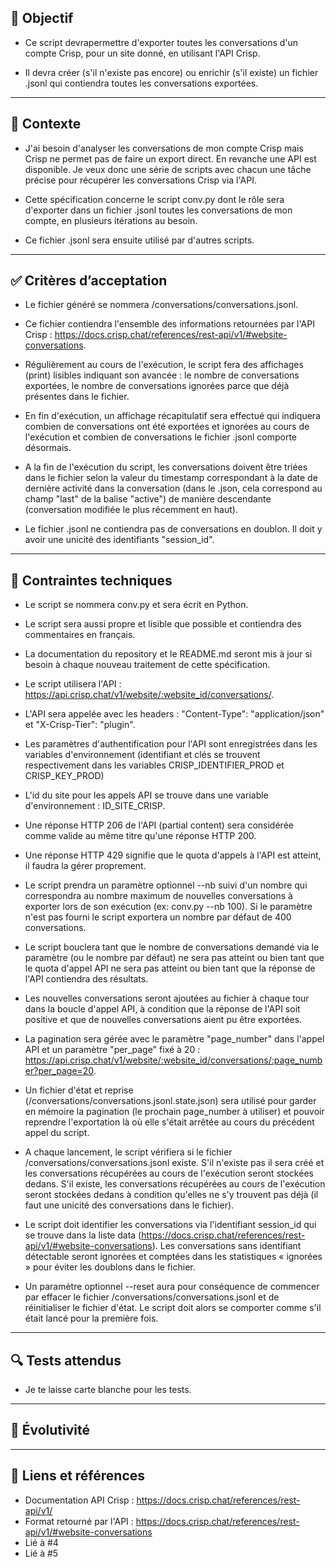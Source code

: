 ## 🎯 Objectif

- Ce script devrapermettre d'exporter toutes les conversations d'un compte Crisp, pour un site donné, en utilisant l'API Crisp. 

- Il devra créer (s'il n'existe pas encore) ou enrichir (s'il existe) un fichier .jsonl qui contiendra toutes les conversations exportées.

---

## 🧩 Contexte

- J'ai besoin d'analyser les conversations de mon compte Crisp mais Crisp ne permet pas de faire un export direct. En revanche une API est disponible. Je veux donc une série de scripts avec chacun une tâche précise pour récupérer les conversations Crisp via l'API.

- Cette spécification concerne le script conv.py dont le rôle sera d'exporter dans un fichier .jsonl toutes les conversations de mon compte, en plusieurs itérations au besoin.

- Ce fichier .jsonl sera ensuite utilisé par d'autres scripts.

---

## ✅ Critères d’acceptation

- Le fichier généré se nommera /conversations/conversations.jsonl.

- Ce fichier contiendra l'ensemble des informations retournées par l'API Crisp : https://docs.crisp.chat/references/rest-api/v1/#website-conversations.

- Régulièrement au cours de l'exécution, le script fera des affichages (print) lisibles indiquant son avancée : le nombre de conversations exportées, le nombre de conversations ignorées parce que déjà présentes dans le fichier.

- En fin d'exécution, un affichage récapitulatif sera effectué qui indiquera combien de conversations ont été exportées et ignorées au cours de l'exécution et combien de conversations le fichier .jsonl comporte désormais.
 
- A la fin de l'exécution du script, les conversations doivent être triées dans le fichier selon la valeur du timestamp correspondant à la date de dernière activité dans la conversation (dans le .json, cela correspond au champ "last" de la balise "active") de manière descendante (conversation modifiée le plus récemment en haut).

- Le fichier .jsonl ne contiendra pas de conversations en doublon. Il doit y avoir une unicité des identifiants "session_id".

---

## 🧠 Contraintes techniques

- Le script se nommera conv.py et sera écrit en Python.

- Le script sera aussi propre et lisible que possible et contiendra des commentaires en français.
 
- La documentation du repository et le README.md seront mis à jour si besoin à chaque nouveau traitement de cette spécification.

- Le script utilisera l'API : https://api.crisp.chat/v1/website/:website_id/conversations/.

- L'API sera appelée avec les headers : "Content-Type": "application/json" et "X-Crisp-Tier": "plugin".

- Les paramètres d'authentification pour l'API sont enregistrées dans les variables d'environnement (identifiant et clés se trouvent respectivement dans les variables CRISP_IDENTIFIER_PROD et CRISP_KEY_PROD)

- L'id du site pour les appels API se trouve dans une variable d'environnement : ID_SITE_CRISP.

- Une réponse HTTP 206 de l'API (partial content) sera considérée comme valide au même titre qu'une réponse HTTP 200.

- Une réponse HTTP 429 signifie que le quota d'appels à l'API est atteint, il faudra la gérer proprement.

- Le script prendra un paramètre optionnel --nb suivi d'un nombre qui correspondra au nombre maximum de nouvelles conversations à exporter lors de son exécution (ex: conv.py --nb 100). Si le paramètre n'est pas fourni le script exportera un nombre par défaut de 400 conversations. 

- Le script bouclera tant que le nombre de conversations demandé via le paramètre (ou le nombre par défaut) ne sera pas atteint ou bien tant que le quota d'appel API ne sera pas atteint ou bien tant que la réponse de l'API contiendra des résultats.

- Les nouvelles conversations seront ajoutées au fichier à chaque tour dans la boucle d'appel API, à condition que la réponse de l'API soit positive et que de nouvelles conversations aient pu être exportées.

- La pagination sera gérée avec le paramètre "page_number" dans l'appel API et un paramètre "per_page" fixé à 20 : https://api.crisp.chat/v1/website/:website_id/conversations/:page_number?per_page=20.

- Un fichier d'état et reprise (/conversations/conversations.jsonl.state.json) sera utilisé pour garder en mémoire la pagination (le prochain page_number à utiliser) et pouvoir reprendre l'exportation là où elle s'était arrêtée au cours du précédent appel du script.

- A chaque lancement, le script vérifiera si le fichier /conversations/conversations.jsonl existe. S'il n'existe pas il sera créé et les conversations récupérées au cours de l'exécution seront stockées dedans. S'il existe, les conversations récupérées au cours de l'exécution seront stockées dedans à condition qu'elles ne s'y trouvent pas déjà (il faut une unicité des conversations dans le fichier). 

- Le script doit identifier les conversations via l'identifiant session_id qui se trouve dans la liste data (https://docs.crisp.chat/references/rest-api/v1/#website-conversations). Les conversations sans identifiant détectable seront ignorées et comptées dans les statistiques « ignorées » pour éviter les doublons dans le fichier.

- Un paramètre optionnel --reset aura pour conséquence de commencer par effacer le fichier /conversations/conversations.jsonl et de réinitialiser le fichier d'état. Le script doit alors se comporter comme s'il était lancé pour la première fois.

---

## 🔍 Tests attendus

- Je te laisse carte blanche pour les tests.

---

## 🔄 Évolutivité

---

## 📎 Liens et références 

- Documentation API Crisp : https://docs.crisp.chat/references/rest-api/v1/
- Format retourné par l'API : https://docs.crisp.chat/references/rest-api/v1/#website-conversations
- Lié à #4 
- Lié à #5 
